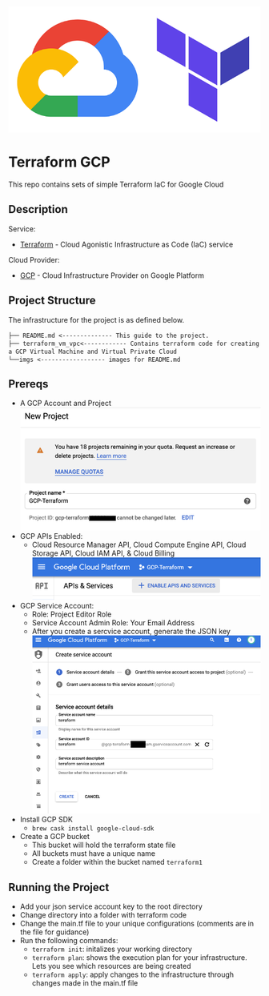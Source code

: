 ![Image of terraform gcp](imgs/terraform_gcp.png)
# Terraform GCP 
This repo contains sets of simple Terraform IaC for Google Cloud 
## Description
Service:
 * [Terraform](https://www.terraform.io/) - Cloud Agonistic Infrastructure as Code (IaC) service
 
Cloud Provider: 
 * [GCP](https://cloud.google.com/gcp) - Cloud Infrastructure Provider on Google Platform

## Project Structure
The infrastructure for the project is as defined below.
```
├── README.md <-------------- This guide to the project.
├── terraform_vm_vpc<------------ Contains terraform code for creating a GCP Virtual Machine and Virtual Private Cloud
└──imgs <------------------ images for README.md
```

## Prereqs
- A GCP Account and Project
![Image of Project Creation](imgs/project_creation.png)
- GCP APIs Enabled: 
    - Cloud Resource Manager API, Cloud Compute Engine API, Cloud Storage API, Cloud IAM API, & Cloud Billing
![Image of API Services](imgs/api_services.png)
- GCP Service Account:
    - Role: Project Editor Role 
    - Service Account Admin Role: Your Email Address
    - After you create a sercvice account, generate the JSON key
![Image of API Services](imgs/create_serviceaccount.png)
- Install GCP SDK 
    -   `brew cask install google-cloud-sdk`
- Create a GCP bucket 
    - This bucket will hold the terraform state file
    - All buckets must have a unique name
    - Create a folder within the bucket named `terraform1`

## Running the Project 
- Add your json service account key to the root directory 
- Change directory into a folder with terraform code
- Change the main.tf file to your unique configurations (comments are in the file for guidance)
- Run the following commands:
    -  `terraform init`: initalizes your working directory
    -  `terraform plan`: shows the execution plan for your infrastructure. Lets you see which resources are being created
    -  `terraform apply`: apply changes to the infrastructure through changes made in the main.tf file 